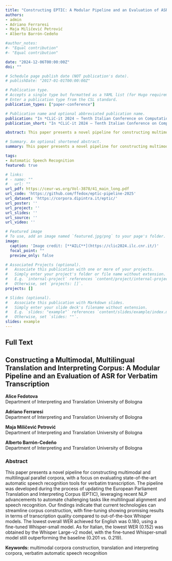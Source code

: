 ```yaml
---
title: "Constructing EPTIC: A Modular Pipeline and an Evaluation of ASR for Verbatim Transcription"
authors:
- admin
- Adriano Ferraresi
- Maja Miličević Petrović
- Alberto Barrón-Cedeño

#author_notes:
#- "Equal contribution"
#- "Equal contribution"

date: "2024-12-06T00:00:00Z"
doi: ""

# Schedule page publish date (NOT publication's date).
# publishDate: "2017-01-01T00:00:00Z"

# Publication type.
# Accepts a single type but formatted as a YAML list (for Hugo requirements).
# Enter a publication type from the CSL standard.
publication_types: ["paper-conference"]

# Publication name and optional abbreviated publication name.
publication: "In *CLiC-it 2024 – Tenth Italian Conference on Computational Linguistics*"
publication_short: "In *CLiC-it 2024 – Tenth Italian Conference on Computational Linguistics*"

abstract: This paper presents a novel pipeline for constructing multimodal and multilingual parallel corpora, with a focus on evaluating state-of-the-art automatic speech recognition tools for verbatim transcription. Our findings indicate that current technologies can streamline corpus construction, with fine-tuning showing promising results in terms of transcription quality compared to out-of-the-box Whisper models. 

# Summary. An optional shortened abstract.
summary: This paper presents a novel pipeline for constructing multimodal and multilingual parallel corpora, with a focus on evaluating state-of-the-art automatic speech recognition tools for verbatim transcription. Our findings indicate that current technologies can streamline corpus construction, with fine-tuning showing promising results in terms of transcription quality compared to out-of-the-box Whisper models. 

tags:
- Automatic Speech Recognition
featured: true

# links:
# - name: ""
#   url: ""
url_pdf: https://ceur-ws.org/Vol-3878/41_main_long.pdf
url_code: 'https://github.com/ffedox/eptic-pipeline-2025'
url_dataset: 'https://corpora.dipintra.it/eptic/'
url_poster: ''
url_project: ''
url_slides: ''
url_source: ''
url_video: ''

# Featured image
# To use, add an image named `featured.jpg/png` to your page's folder. 
image:
  caption: 'Image credit: [**AILC**](https://clic2024.ilc.cnr.it/)'
  focal_point: ""
  preview_only: false

# Associated Projects (optional).
#   Associate this publication with one or more of your projects.
#   Simply enter your project's folder or file name without extension.
#   E.g. `internal-project` references `content/project/internal-project/index.md`.
#   Otherwise, set `projects: []`.
projects: []

# Slides (optional).
#   Associate this publication with Markdown slides.
#   Simply enter your slide deck's filename without extension.
#   E.g. `slides: "example"` references `content/slides/example/index.md`.
#   Otherwise, set `slides: ""`.
slides: example
---
```


## Full Text

## Constructing a Multimodal, Multilingual Translation and Interpreting Corpus: A Modular Pipeline and an Evaluation of ASR for Verbatim Transcription

**Alice Fedotova**  
Department of Interpreting and Translation
University of Bologna  

**Adriano Ferraresi**  
Department of Interpreting and Translation
University of Bologna 

**Maja Miličević Petrović**  
Department of Interpreting and Translation
University of Bologna 

**Alberto Barrón-Cedeño**  
Department of Interpreting and Translation
University of Bologna 

### Abstract

This paper presents a novel pipeline for constructing multimodal and multilingual parallel corpora, with a focus on evaluating
state-of-the-art automatic speech recognition tools for verbatim transcription. The pipeline was developed during the process
of updating the European Parliament Translation and Interpreting Corpus (EPTIC), leveraging recent NLP advancements to
automate challenging tasks like multilingual alignment and speech recognition. Our findings indicate that current technologies
can streamline corpus construction, with fine-tuning showing promising results in terms of transcription quality compared to
out-of-the-box Whisper models. The lowest overall WER achieved for English was 0.180, using a fine-tuned Whisper-small
model. As for Italian, the lowest WER (0.152) was obtained by the Whisper Large-v2 model, with the fine-tuned Whisper-small
model still outperforming the baseline (0.201 vs. 0.219).

**Keywords:** multimodal corpora construction, translation and interpreting corpora, verbatim automatic speech recognition